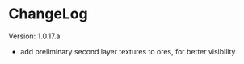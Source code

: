 # ChangeLog

Version: 1.0.17.a

* add preliminary second layer textures to ores, for better visibility